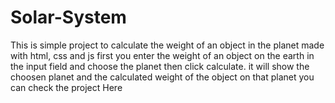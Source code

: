 # Solar-System
This is simple project to calculate the weight of an object in the planet made with html, css and js first you enter the weight of an object on the earth in the input field and choose the planet then click calculate. it will show the choosen planet and the calculated weight of the object on that planet you can check the project Here
